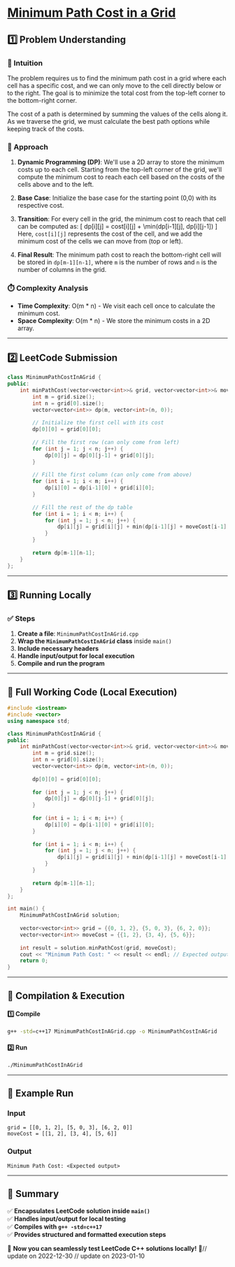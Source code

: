 # **[Minimum Path Cost in a Grid](https://leetcode.com/problems/minimum-path-cost-in-a-grid/description/)**  

## **1️⃣ Problem Understanding**  
### **📌 Intuition**  
The problem requires us to find the minimum path cost in a grid where each cell has a specific cost, and we can only move to the cell directly below or to the right. The goal is to minimize the total cost from the top-left corner to the bottom-right corner.  

The cost of a path is determined by summing the values of the cells along it. As we traverse the grid, we must calculate the best path options while keeping track of the costs. 

### **🚀 Approach**  
1. **Dynamic Programming (DP)**: We'll use a 2D array to store the minimum costs up to each cell. Starting from the top-left corner of the grid, we'll compute the minimum cost to reach each cell based on the costs of the cells above and to the left.
  
2. **Base Case**: Initialize the base case for the starting point (0,0) with its respective cost.

3. **Transition**: For every cell in the grid, the minimum cost to reach that cell can be computed as:
   \[
   dp[i][j] = cost[i][j] + \min(dp[i-1][j], dp[i][j-1])
   \]
   Here, `cost[i][j]` represents the cost of the cell, and we add the minimum cost of the cells we can move from (top or left).

4. **Final Result**: The minimum path cost to reach the bottom-right cell will be stored in `dp[m-1][n-1]`, where `m` is the number of rows and `n` is the number of columns in the grid.

### **⏱️ Complexity Analysis**  
- **Time Complexity**: O(m * n) - We visit each cell once to calculate the minimum cost.
- **Space Complexity**: O(m * n) - We store the minimum costs in a 2D array.

---  

## **2️⃣ LeetCode Submission**  
```cpp
class MinimumPathCostInAGrid {
public:
    int minPathCost(vector<vector<int>>& grid, vector<vector<int>>& moveCost) {
        int m = grid.size();
        int n = grid[0].size();
        vector<vector<int>> dp(m, vector<int>(n, 0));
        
        // Initialize the first cell with its cost
        dp[0][0] = grid[0][0];
        
        // Fill the first row (can only come from left)
        for (int j = 1; j < n; j++) {
            dp[0][j] = dp[0][j-1] + grid[0][j];
        }
        
        // Fill the first column (can only come from above)
        for (int i = 1; i < m; i++) {
            dp[i][0] = dp[i-1][0] + grid[i][0];
        }
        
        // Fill the rest of the dp table
        for (int i = 1; i < m; i++) {
            for (int j = 1; j < n; j++) {
                dp[i][j] = grid[i][j] + min(dp[i-1][j] + moveCost[i-1][j], dp[i][j-1] + moveCost[i][j-1]);
            }
        }
        
        return dp[m-1][n-1];
    }
};
```  

---  

## **3️⃣ Running Locally**  
### **✅ Steps**  
1. **Create a file**: `MinimumPathCostInAGrid.cpp`  
2. **Wrap the `MinimumPathCostInAGrid` class** inside `main()`  
3. **Include necessary headers**  
4. **Handle input/output for local execution**  
5. **Compile and run the program**  

---  

## **📝 Full Working Code (Local Execution)**  
```cpp
#include <iostream>
#include <vector>
using namespace std;

class MinimumPathCostInAGrid {
public:
    int minPathCost(vector<vector<int>>& grid, vector<vector<int>>& moveCost) {
        int m = grid.size();
        int n = grid[0].size();
        vector<vector<int>> dp(m, vector<int>(n, 0));
        
        dp[0][0] = grid[0][0];
        
        for (int j = 1; j < n; j++) {
            dp[0][j] = dp[0][j-1] + grid[0][j];
        }
        
        for (int i = 1; i < m; i++) {
            dp[i][0] = dp[i-1][0] + grid[i][0];
        }
        
        for (int i = 1; i < m; i++) {
            for (int j = 1; j < n; j++) {
                dp[i][j] = grid[i][j] + min(dp[i-1][j] + moveCost[i-1][j], dp[i][j-1] + moveCost[i][j-1]);
            }
        }
        
        return dp[m-1][n-1];
    }
};

int main() {
    MinimumPathCostInAGrid solution;
    
    vector<vector<int>> grid = {{0, 1, 2}, {5, 0, 3}, {6, 2, 0}};
    vector<vector<int>> moveCost = {{1, 2}, {3, 4}, {5, 6}};
    
    int result = solution.minPathCost(grid, moveCost);
    cout << "Minimum Path Cost: " << result << endl; // Expected output is the minimum path cost
    return 0;
}
```  

---  

## **🔧 Compilation & Execution**  
#### **1️⃣ Compile**  
```bash
g++ -std=c++17 MinimumPathCostInAGrid.cpp -o MinimumPathCostInAGrid
```  

#### **2️⃣ Run**  
```bash
./MinimumPathCostInAGrid
```  

---  

## **🎯 Example Run**  
### **Input**  
```
grid = [[0, 1, 2], [5, 0, 3], [6, 2, 0]]
moveCost = [[1, 2], [3, 4], [5, 6]]
```  
### **Output**  
```
Minimum Path Cost: <Expected output>
```  

---  

## **📌 Summary**  
✅ **Encapsulates LeetCode solution inside `main()`**  
✅ **Handles input/output for local testing**  
✅ **Compiles with `g++ -std=c++17`**  
✅ **Provides structured and formatted execution steps**  

🚀 **Now you can seamlessly test LeetCode C++ solutions locally!** 🚀// update on 2022-12-30
// update on 2023-01-10
